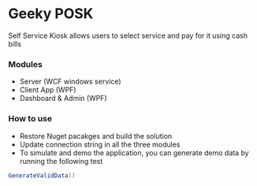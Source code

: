 # Geeky POSK

Self Service Kiosk allows users to select service and pay for it using cash bills

### Modules ####

* Server (WCF windows service)
* Client App (WPF)
* Dashboard & Admin (WPF)


### How to use ####

* Restore Nuget pacakges and build the solution
* Update connection string in all the three modules
* To simulate and demo the application, you can generate demo data by running the following test

```cs
GenerateValidData()
```

